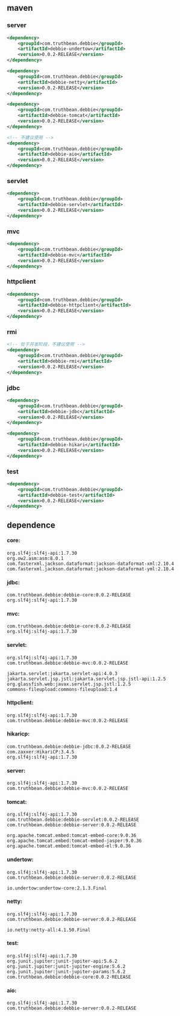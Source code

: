 ## maven

### server
```xml
<dependency>
    <groupId>com.truthbean.debbie</groupId>
    <artifactId>debbie-undertow</artifactId>
    <version>0.0.2-RELEASE</version>
</dependency>
```

```xml
<dependency>
    <groupId>com.truthbean.debbie</groupId>
    <artifactId>debbie-netty</artifactId>
    <version>0.0.2-RELEASE</version>
</dependency>
```

```xml
<dependency>
    <groupId>com.truthbean.debbie</groupId>
    <artifactId>debbie-tomcat</artifactId>
    <version>0.0.2-RELEASE</version>
</dependency>
```

```xml
<!-- 不建议使用 -->
<dependency>
    <groupId>com.truthbean.debbie</groupId>
    <artifactId>debbie-aio</artifactId>
    <version>0.0.2-RELEASE</version>
</dependency>
```

### servlet
```xml
<dependency>
    <groupId>com.truthbean.debbie</groupId>
    <artifactId>debbie-servlet</artifactId>
    <version>0.0.2-RELEASE</version>
</dependency>
```

### mvc
```xml
<dependency>
    <groupId>com.truthbean.debbie</groupId>
    <artifactId>debbie-mvc</artifactId>
    <version>0.0.2-RELEASE</version>
</dependency>
```

### httpclient
```xml
<dependency>
    <groupId>com.truthbean.debbie</groupId>
    <artifactId>debbie-httpclient</artifactId>
    <version>0.0.2-RELEASE</version>
</dependency>
```

### rmi
```xml
<!-- 处于开发阶段，不建议使用 -->
<dependency>
    <groupId>com.truthbean.debbie</groupId>
    <artifactId>debbie-rmi</artifactId>
    <version>0.0.2-RELEASE</version>
</dependency>
```

### jdbc
```xml
<dependency>
    <groupId>com.truthbean.debbie</groupId>
    <artifactId>debbie-jdbc</artifactId>
    <version>0.0.2-RELEASE</version>
</dependency>
```
```xml
<dependency>
    <groupId>com.truthbean.debbie</groupId>
    <artifactId>debbie-hikari</artifactId>
    <version>0.0.2-RELEASE</version>
</dependency>
```

### test
```xml
<dependency>
    <groupId>com.truthbean.debbie</groupId>
    <artifactId>debbie-test</artifactId>
    <version>0.0.2-RELEASE</version>
</dependency>
```

## dependence
#### core: 
    org.slf4j:slf4j-api:1.7.30
    org.ow2.asm:asm:8.0.1
    com.fasterxml.jackson.dataformat:jackson-dataformat-xml:2.10.4
    com.fasterxml.jackson.dataformat:jackson-dataformat-yml:2.10.4

#### jdbc:
    com.truthbean.debbie:debbie-core:0.0.2-RELEASE
    org.slf4j:slf4j-api:1.7.30

#### mvc:
    com.truthbean.debbie:debbie-core:0.0.2-RELEASE
    org.slf4j:slf4j-api:1.7.30

#### servlet: 
    org.slf4j:slf4j-api:1.7.30
    com.truthbean.debbie:debbie-mvc:0.0.2-RELEASE

    jakarta.servlet:jakarta.servlet-api:4.0.3
    jakarta.servlet.jsp.jstl:jakarta.servlet.jsp.jstl-api:1.2.5
    org.glassfish.web:javax.servlet.jsp.jstl:1.2.5
    commons-fileupload:commons-fileupload:1.4
    
#### httpclient:
    org.slf4j:slf4j-api:1.7.30
    com.truthbean.debbie:debbie-mvc:0.0.2-RELEASE

#### hikaricp:
    com.truthbean.debbie:debbie-jdbc:0.0.2-RELEASE
    com.zaxxer:HikariCP:3.4.5
    org.slf4j:slf4j-api:1.7.30
    
#### server:
    org.slf4j:slf4j-api:1.7.30
    com.truthbean.debbie:debbie-mvc:0.0.2-RELEASE
    
#### tomcat:
    org.slf4j:slf4j-api:1.7.30
    com.truthbean.debbie:debbie-servlet:0.0.2-RELEASE
    com.truthbean.debbie:debbie-server:0.0.2-RELEASE
    
    org.apache.tomcat.embed:tomcat-embed-core:9.0.36
    org.apache.tomcat.embed:tomcat-embed-jasper:9.0.36
    org.apache.tomcat.embed:tomcat-embed-el:9.0.36
    
#### undertow:
    org.slf4j:slf4j-api:1.7.30
    com.truthbean.debbie:debbie-server:0.0.2-RELEASE
    
    io.undertow:undertow-core:2.1.3.Final
    
#### netty:
    org.slf4j:slf4j-api:1.7.30
    com.truthbean.debbie:debbie-server:0.0.2-RELEASE
    
    io.netty:netty-all:4.1.50.Final
    
#### test:
    org.slf4j:slf4j-api:1.7.30
    org.junit.jupiter:junit-jupiter-api:5.6.2
    org.junit.jupiter:junit-jupiter-engine:5.6.2
    org.junit.jupiter:junit-jupiter-params:5.6.2
    com.truthbean.debbie:debbie-core:0.0.2-RELEASE
    
#### aio:
    org.slf4j:slf4j-api:1.7.30
    com.truthbean.debbie:debbie-server:0.0.2-RELEASE
